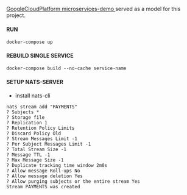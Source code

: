 [GoogleCloudPlatform microservices-demo ](https://github.com/GoogleCloudPlatform/microservices-demo)
served as a model for this project.

#### RUN

```docker-compose up```

#### REBUILD SINGLE SERVICE
```docker-compose build --no-cache service-name```

#### SETUP NATS-SERVER
- install nats-cli  
```
nats stream add "PAYMENTS"
? Subjects *
? Storage file
? Replication 1
? Retention Policy Limits
? Discard Policy Old
? Stream Messages Limit -1
? Per Subject Messages Limit -1
? Total Stream Size -1
? Message TTL -1
? Max Message Size -1
? Duplicate tracking time window 2m0s
? Allow message Roll-ups No
? Allow message deletion Yes
? Allow purging subjects or the entire stream Yes
Stream PAYMENTS was created
```
